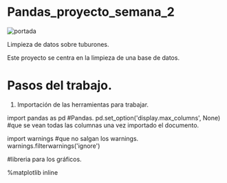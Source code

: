 # Pandas_proyecto_semana_2
![portada](https://static.wikia.nocookie.net/jaws/images/d/da/Jaws-movie-poster.jpg/revision/latest/scale-to-width-down/1200?cb=20131015071208)

Limpieza de datos sobre tuburones.

Este proyecto se centra en la limpieza de una base de datos. 

# Pasos del trabajo.

1) Importación de las herramientas para trabajar.

import pandas as pd  #Pandas.
pd.set_option('display.max_columns', None) #que se vean todas las columnas una vez importado el documento.

import warnings  #que no salgan los warnings.
warnings.filterwarnings('ignore')

#libreria para los gráficos.

%matplotlib inline  
